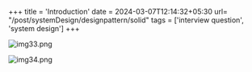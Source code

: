 +++
title = 'Introduction'
date = 2024-03-07T12:14:32+05:30
url= "/post/systemDesign/designpattern/solid"
tags = ['interview question', 'system design']
+++


![img33.png](/images/img33.png)

![img34.png](/images/img34.png)